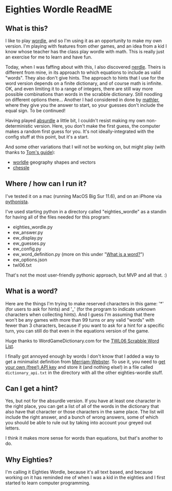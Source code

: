 # Eighties Wordle ReadME

## What is this?
I like to play [wordle](https://www.nytimes.com/games/wordle/index.html), and so I'm using it as an opportunity to make my own version. I'm playing with features from other games, and an idea from a kid I know whose teacher has the class play wordle with math. This is really just an exercise for me to learn and have fun.

Today, when I was faffing about with this, I also discovered [nerdle](https://nerdlegame.com/). Theirs is different from mine, in its approach to which equations to include as valid "words". They also don't give hints. The approach to hints that I use for the word version depends on a finite dictionary, and of course math is infinite. OK, and even limiting it to a range of integers, there are still way more possible combinations than words in the scrabble dictionary. Still noodling on different options there... Another I had considered in done by [mathler](https://www.mathler.com/), where they give you the answer to start, so your guesses don't include the equal sign. To be continued!

Having played [absurdle](https://qntm.org/absurdle) a little bit, I couldn't resist making my own non-deterministic version. Here, you don't make the first guess, the computer makes a random first guess for you. It's not ideally-integrated with the config stuff at this point, but it's a start.

And some other variations that I will not be working on, but might play (with thanks to [Tom's guide](https://www.tomsguide.com/news/wordle-alternatives)):
- [worldle](https://worldle.teuteuf.fr/) geography shapes and vectors
- [chessle](https://jackli.gg/chessle/)
## Where / how can I run it?
I've tested it on a mac (running MacOS Big Sur 11.6), and on an iPhone via [pythonista](http://omz-software.com/pythonista/).

I've used starting python in a directory called "eighties_wordle" as a standin for having all of the files needed for this program:
- eighties_wordle.py
- ew_answer.py
- ew_display.py
- ew_guesses.py
- ew_config.py 
- ew_word_definition.py (more on this under "[What is a word?](https://github.com/rwidom/eighties_wordle/blob/main/README.md#what-is-a-word)")
- ew_options.json
- twl06.txt

That's not the most user-friendly pythonic approach, but MVP and all that. :)

## What is a word?

Here are the things I'm trying to make reserved characters in this game: '*' (for users to ask for hints) and '_' (for the program to indicate unknown characters when collecting hints). And I guess I'm assuming that there won't be any games with more than 99 turns or any valid "words" with fewer than 3 characters, because if you want to ask for a hint for a specific turn, you can still do that even in the equations version of the game. 

Huge thanks to WordGameDictionary.com for the [TWL06 Scrabble Word List](https://www.wordgamedictionary.com/twl06/download/twl06.txt).

I finally got annoyed enough by words I don't know that I added a way to get a minimalist definition from [Merriam-Webster](https://dictionaryapi.com/). To use it, you need to [get your own (free!) API key](https://dictionaryapi.com/register/index) and store it (and nothing else!) in a file called `dictionary_api.txt` in the directory with all the other eighties-wordle stuff.
## Can I get a hint?
Yes, but not for the absurdle version. If you have at least one character in the right place, you can get a list of all of the words in the dictionary that also have that character or those characters in the same place. The list will include the right answer, and a bunch of wrong answers, some of which you should be able to rule out by taking into account your greyed out letters. 

I think it makes more sense for words than equations, but that's another to do.
## Why Eighties?
I'm calling it Eighties Wordle, because it's all text based, and because working on it has reminded me of when I was a kid in the eighties and I first started to learn computer programming.
